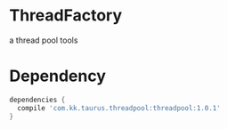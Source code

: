 # ThreadFactory
a thread pool tools
# Dependency
```gradle
dependencies {
  compile 'com.kk.taurus.threadpool:threadpool:1.0.1'
}
```